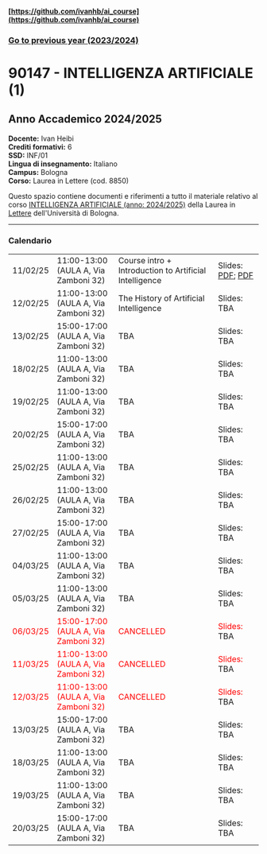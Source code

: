 #### [https://github.com/ivanhb/ai_course](https://github.com/ivanhb/ai_course)
### [Go to previous year (2023/2024)](2023_2024/)

# 90147 - INTELLIGENZA ARTIFICIALE (1)
## Anno Accademico 2024/2025  

**Docente:** Ivan Heibi  
**Crediti formativi:** 6  
**SSD:** INF/01  
**Lingua di insegnamento:** Italiano  
**Campus:** Bologna  
**Corso:** Laurea in Lettere (cod. 8850)  

Questo spazio contiene documenti e riferimenti a tutto il materiale relativo al corso [INTELLIGENZA ARTIFICIALE (anno: 2024/2025)](https://www.unibo.it/it/studiare/dottorati-master-specializzazioni-e-altra-formazione/insegnamenti/insegnamento/2024/443742) della Laurea in [Lettere](https://corsi.unibo.it/laurea/lettere) dell'Università di Bologna.

---

### Calendario

<table>
<tbody>

<tr>
<td>11/02/25</td>
<td>11:00-13:00<br>(AULA A, Via Zamboni 32)</td>
<td>Course intro + Introduction to Artificial Intelligence</td>
<td>Slides: <a href="slides/01_intro.pdf">PDF</a>; <a href="slides/02_introduction_to_ai.pdf">PDF</a></td>
</tr>

<tr>
<td>12/02/25</td>
<td>11:00-13:00<br>(AULA A, Via Zamboni 32)</td>
<td>The History of Artificial Intelligence</td>
<td>Slides: <a>TBA</a></td>
</tr>

<tr>
<td>13/02/25</td>
<td>15:00-17:00<br>(AULA A, Via Zamboni 32)</td>
<td>TBA</td>
<td>Slides: <a>TBA</a></td>
</tr>

<tr>
<td>18/02/25</td>
<td>11:00-13:00<br>(AULA A, Via Zamboni 32)</td>
<td>TBA</td>
<td>Slides: <a>TBA</a></td>
</tr>

<tr>
<td>19/02/25</td>
<td>11:00-13:00<br>(AULA A, Via Zamboni 32)</td>
<td>TBA</td>
<td>Slides: <a>TBA</a></td>
</tr>

<tr>
<td>20/02/25</td>
<td>15:00-17:00<br>(AULA A, Via Zamboni 32)</td>
<td>TBA</td>
<td>Slides: <a>TBA</a></td>
</tr>

<tr>
<td>25/02/25</td>
<td>11:00-13:00<br>(AULA A, Via Zamboni 32)</td>
<td>TBA</td>
<td>Slides: <a>TBA</a></td>
</tr>

<tr>
<td>26/02/25</td>
<td>11:00-13:00<br>(AULA A, Via Zamboni 32)</td>
<td>TBA</td>
<td>Slides: <a>TBA</a></td>
</tr>

<tr>
<td>27/02/25</td>
<td>15:00-17:00<br>(AULA A, Via Zamboni 32)</td>
<td>TBA</td>
<td>Slides: <a>TBA</a></td>
</tr>

<tr>
<td>04/03/25</td>
<td>11:00-13:00<br>(AULA A, Via Zamboni 32)</td>
<td>TBA</td>
<td>Slides: <a>TBA</a></td>
</tr>

<tr>
<td>05/03/25</td>
<td>11:00-13:00<br>(AULA A, Via Zamboni 32)</td>
<td>TBA</td>
<td>Slides: <a>TBA</a></td>
</tr>

<tr style="color:red">
<td>06/03/25</td>
<td>15:00-17:00<br>(AULA A, Via Zamboni 32)</td>
<td>CANCELLED</td>
<td>Slides: <a>TBA</a></td>
</tr>

<tr style="color:red">
<td>11/03/25</td>
<td>11:00-13:00<br>(AULA A, Via Zamboni 32)</td>
<td>CANCELLED</td>
<td>Slides: <a>TBA</a></td>
</tr>

<tr style="color:red">
<td>12/03/25</td>
<td>11:00-13:00<br>(AULA A, Via Zamboni 32)</td>
<td>CANCELLED</td>
<td>Slides: <a>TBA</a></td>
</tr>

<tr>
<td>13/03/25</td>
<td>15:00-17:00<br>(AULA A, Via Zamboni 32)</td>
<td>TBA</td>
<td>Slides: <a>TBA</a></td>
</tr>

<tr>
<td>18/03/25</td>
<td>11:00-13:00<br>(AULA A, Via Zamboni 32)</td>
<td>TBA</td>
<td>Slides: <a>TBA</a></td>
</tr>

<tr>
<td>19/03/25</td>
<td>11:00-13:00<br>(AULA A, Via Zamboni 32)</td>
<td>TBA</td>
<td>Slides: <a>TBA</a></td>
</tr>

<tr>
<td>20/03/25</td>
<td>15:00-17:00<br>(AULA A, Via Zamboni 32)</td>
<td>TBA</td>
<td>Slides: <a>TBA</a></td>
</tr>


</tbody>

</table>
